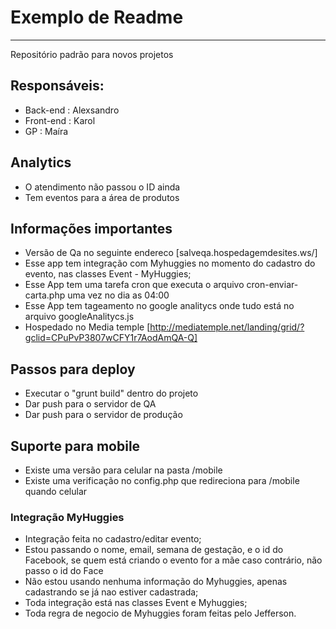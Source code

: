 # Exemplo de Readme
-------------------------------------

Repositório padrão para novos projetos

## Responsáveis:
* Back-end : Alexsandro
* Front-end : Karol
* GP : Maíra

## Analytics
* O atendimento não passou o ID ainda
* Tem eventos para a área de produtos


## Informações importantes
* Versão de Qa no seguinte endereco [salveqa.hospedagemdesites.ws/]
* Esse app tem integração com Myhuggies no momento do cadastro do evento, nas classes Event - MyHuggies;
* Esse App tem uma tarefa cron que executa o arquivo cron-enviar-carta.php uma vez no dia as 04:00
* Esse App tem tageamento no google analitycs onde tudo está no arquivo googleAnalitycs.js
* Hospedado no Media temple [http://mediatemple.net/landing/grid/?gclid=CPuPvP3807wCFY1r7AodAmQA-Q]

## Passos para deploy
* Executar o "grunt build" dentro do projeto
* Dar push para o servidor de QA
* Dar push para o servidor de produção

## Suporte para mobile
* Existe uma versão para celular na pasta /mobile
* Existe uma verificação no config.php que redireciona para /mobile quando celular

### Integração MyHuggies
* Integração feita no cadastro/editar evento;
* Estou passando o nome, email, semana de gestação, e o id do Facebook, se quem está criando o evento for a mãe caso contrário, não passo o id do Face
* Não estou usando nenhuma informação do Myhuggies, apenas cadastrando se já nao estiver cadastrada;
* Toda integração está nas classes  Event e Myhuggies;
* Toda regra de negocio de Myhuggies foram feitas pelo Jefferson.


